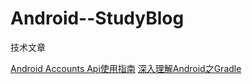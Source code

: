 # Android--StudyBlog

技术文章

<a href="http://kohoh1992.github.io/AndroidAccountsGuide/">Android Accounts Api使用指南</a>
<a href="http://blog.csdn.net/Innost/article/details/48228651">深入理解Android之Gradle</a>
